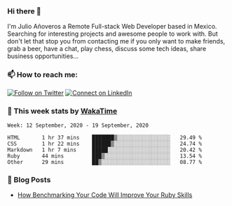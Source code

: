 ### Hi there 👋

I'm Julio Añoveros a Remote Full-stack Web Developer based in Mexico. Searching for interesting projects and awesome people to work with. But don't let that stop you from contacting me if you only want to make friends, grab a beer, have a chat, play chess, discuss some tech ideas, share business opportunities... 

### :mailbox: How to reach me:

[![Follow on Twitter](https://img.shields.io/badge/--twitter?label=Twitter&logo=Twitter&style=social)](https://twitter.com/AnoverosJulio) [![Connect on LinkedIn](https://img.shields.io/badge/--linkedin?label=LinkedIn&logo=LinkedIn&style=social)](https://www.linkedin.com/in/jubaan)

### :construction_worker: This week stats by [WakaTime]('https://wakatime.com')
<!--START_SECTION:waka-->
```text
Week: 12 September, 2020 - 19 September, 2020

HTML       1 hr 37 mins    ███████▒░░░░░░░░░░░░░░░░░   29.49 % 
CSS        1 hr 22 mins    ██████▒░░░░░░░░░░░░░░░░░░   24.74 % 
Markdown   1 hr 7 mins     █████░░░░░░░░░░░░░░░░░░░░   20.42 % 
Ruby       44 mins         ███▒░░░░░░░░░░░░░░░░░░░░░   13.54 % 
Other      29 mins         ██▒░░░░░░░░░░░░░░░░░░░░░░   08.77 % 
```
<!--END_SECTION:waka-->

### :newspaper: Blog Posts
<!-- BLOG-POST-LIST:START -->
- [How Benchmarking Your Code Will Improve Your Ruby Skills](https://dev.to/jubaan/how-benchmarking-your-code-will-improve-your-ruby-skills-2m83)
<!-- BLOG-POST-LIST:END -->


